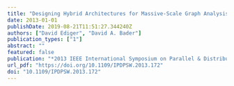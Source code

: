 ```yaml
---
title: "Designing Hybrid Architectures for Massive-Scale Graph Analysis"
date: 2013-01-01
publishDate: 2019-08-21T11:51:27.344240Z
authors: ["David Ediger", "David A. Bader"]
publication_types: ["1"]
abstract: ""
featured: false
publication: "*2013 IEEE International Symposium on Parallel & Distributed Processing, Workshops and Phd Forum, Cambridge, MA, USA, May 20-24, 2013*"
url_pdf: "https://doi.org/10.1109/IPDPSW.2013.172"
doi: "10.1109/IPDPSW.2013.172"
---
```


